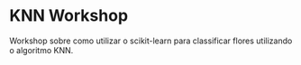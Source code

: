 # KNN Workshop
 Workshop sobre como utilizar o scikit-learn para classificar flores utilizando o algoritmo KNN.
